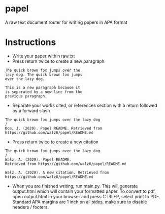 # papel
A raw text document router for writing papers in APA format

# Instructions
- Write your paper within raw.txt
- Press return twice to create a new paragraph
```
The quick brown fox jumps over the 
lazy dog. The quick brown fox jumps
over the lazy dog.

This is a new paragraph because it
is separated by a new line from the
previous paragraph.
```
- Separate your works cited, or references section with a return followed by a forward slash
```
The quick brown fox jumps over the lazy dog
/
Doe, J. (2020). Papel README. Retrieved from https://github.com/walz0/papel/README.md
```
- Press return twice to create a new citation
```
The quick brown fox jumps over the lazy dog
/
Walz, A. (2020). Papel README. 
Retrieved from https://github.com/walz0/papel/README.md

Walz, A. (2020). A new citation. Retrieved from https://github.com/walz0/papel/README.md
```
- When you are finished writing, run main.py. This will generate output.html which will contain your formatted paper. To convert to pdf, open output.html in your browser and press CTRL+P, select print to PDF. Standard APA margins are 1 inch on all sides, make sure to disable headers / footers.
